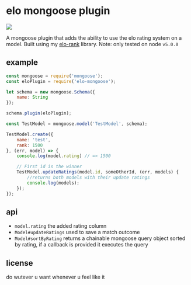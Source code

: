 # elo mongoose plugin

![](https://api.travis-ci.org/dmamills/elo-mongoose.svg)

A mongoose plugin that adds the ability to use the elo rating system on a model. Built using my [elo-rank](http://github.com/dmamills/elo-rank) library. Note: only tested on node `v5.0.0`

## example

```javascript
const mongoose = require('mongoose');
const eloPlugin = require('elo-mongoose');

let schema = new mongoose.Schema({
    name: String
});

schema.plugin(eloPlugin);

const TestModel = mongoose.model('TestModel', schema);

TestModel.create({
    name: 'test',
    rank: 1500
}, (err, model) => {
    console.log(model.rating) // => 1500

    // First id is the winner
    TestModel.updateRatings(model.id, someOtherId, (err, models) {
        //returns both models with their update ratings
        console.log(models);
    });
});
```

## api

* `model.rating` the added rating column
* `Model#updateRatings` used to save a match outcome
* `Model#sortByRating` returns a chainable mongoose query object sorted by rating, if a callback is provided it executes the query

## license

do wutever u want whenever u feel like it
